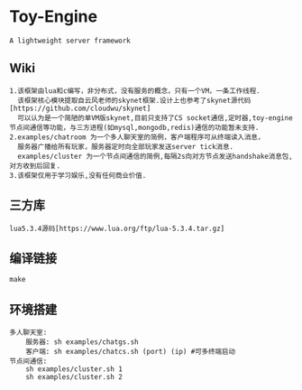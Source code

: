 Toy-Engine
========
    A lightweight server framework
Wiki
-----
    1.该框架由lua和c编写，非分布式，没有服务的概念，只有一个VM，一条工作线程.
      该框架核心模块提取自云风老师的skynet框架.设计上也参考了skynet源代码[https://github.com/cloudwu/skynet]
      可以认为是一个简陋的单VM版skynet,目前只支持了CS socket通信,定时器,toy-engine节点间通信等功能，与三方进程(如mysql,mongodb,redis)通信的功能暂未支持.
    2.examples/chatroom 为一个多人聊天室的简例，客户端程序可从终端读入消息，
      服务器广播给所有玩家，服务器定时向全部玩家发送server tick消息.
      examples/cluster 为一个节点间通信的简例,每隔2s向对方节点发送handshake消息包,对方收到后回复.
    3.该框架仅用于学习娱乐,没有任何商业价值.
三方库
-----
    lua5.3.4源码[https://www.lua.org/ftp/lua-5.3.4.tar.gz]
编译链接
-----
    make
环境搭建
-----
    多人聊天室:
        服务器: sh examples/chatgs.sh
        客户端: sh examples/chatcs.sh (port) (ip) #可多终端启动
    节点间通信:
        sh examples/cluster.sh 1
        sh examples/cluster.sh 2